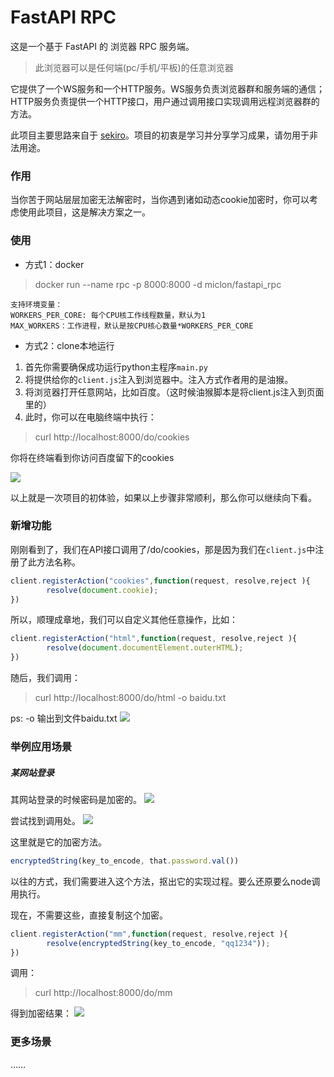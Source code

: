 # FastAPI RPC

这是一个基于 FastAPI 的 浏览器 RPC 服务端。
> 此浏览器可以是任何端(pc/手机/平板)的任意浏览器

它提供了一个WS服务和一个HTTP服务。WS服务负责浏览器群和服务端的通信；HTTP服务负责提供一个HTTP接口，用户通过调用接口实现调用远程浏览器群的方法。

此项目主要思路来自于 [sekiro](https://github.com/virjar/sekiro)。项目的初衷是学习并分享学习成果，请勿用于非法用途。

### 作用

当你苦于网站层层加密无法解密时，当你遇到诸如动态cookie加密时，你可以考虑使用此项目，这是解决方案之一。

### 使用

- 方式1：docker
> docker run --name rpc -p 8000:8000 -d miclon/fastapi_rpc

```text
支持环境变量：
WORKERS_PER_CORE: 每个CPU核工作线程数量，默认为1
MAX_WORKERS：工作进程，默认是按CPU核心数量*WORKERS_PER_CORE
```

- 方式2：clone本地运行

1. 首先你需要确保成功运行python主程序`main.py`
2. 将提供给你的`client.js`注入到浏览器中。注入方式作者用的是油猴。
3. 将浏览器打开任意网站，比如百度。（这时候油猴脚本是将client.js注入到页面里的）
4. 此时，你可以在电脑终端中执行：
> curl http://localhost:8000/do/cookies

你将在终端看到你访问百度留下的cookies

![](https://miclon-job.oss-cn-hangzhou.aliyuncs.com/img/20220705232431.png)

以上就是一次项目的初体验，如果以上步骤非常顺利，那么你可以继续向下看。

### 新增功能

刚刚看到了，我们在API接口调用了/do/cookies，那是因为我们在`client.js`中注册了此方法名称。
```javascript
client.registerAction("cookies",function(request, resolve,reject ){
        resolve(document.cookie);
})
```
所以，顺理成章地，我们可以自定义其他任意操作，比如：
```javascript
client.registerAction("html",function(request, resolve,reject ){
        resolve(document.documentElement.outerHTML);
})
```
随后，我们调用：
> curl http://localhost:8000/do/html -o baidu.txt

ps: -o 输出到文件baidu.txt
![](https://miclon-job.oss-cn-hangzhou.aliyuncs.com/img/20220705234115.png)

### 举例应用场景

##### 某网站登录

其网站登录的时候密码是加密的。
![](https://miclon-job.oss-cn-hangzhou.aliyuncs.com/img/20220705234828.png)

尝试找到调用处。
![](https://miclon-job.oss-cn-hangzhou.aliyuncs.com/img/20220705234952.png)

这里就是它的加密方法。
```javascript
encryptedString(key_to_encode, that.password.val())
```

以往的方式，我们需要进入这个方法，抠出它的实现过程。要么还原要么node调用执行。

现在，不需要这些，直接复制这个加密。

```javascript
client.registerAction("mm",function(request, resolve,reject ){
        resolve(encryptedString(key_to_encode, "qq1234"));
})
```
调用：

> curl http://localhost:8000/do/mm

得到加密结果：
![](https://miclon-job.oss-cn-hangzhou.aliyuncs.com/img/20220705235309.png)


### 更多场景
……